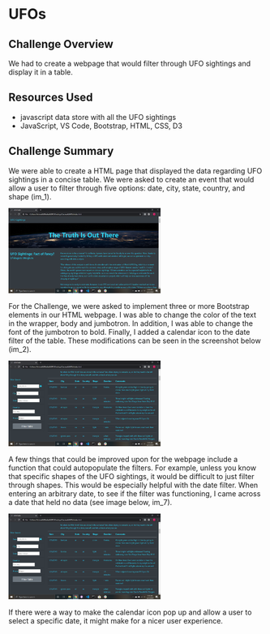# UFOs

## Challenge Overview 
We had to create a webpage that would filter through UFO sightings and display it in a table.

## Resources Used
- javascript data store with all the UFO sightings
- JavaScript, VS Code, Bootstrap, HTML, CSS, D3

## Challenge Summary
We were able to create a HTML page that displayed the data regarding UFO sightings in a concise table. We were asked to create an event that would allow a user to filter through five options: date, city, state, country, and shape (im_1). 

<img src="PNG_Files/im_1.png" width="300">

For the Challenge, we were asked to implement three or more Bootstrap elements in our HTML webpage. I was able to change the color of the text in the wrapper, body and jumbotron. In addition, I was able to change the font of the jumbotron to bold. Finally, I added a calendar icon to the date filter of the table. These modifications can be seen in the screenshot below (im_2).

<img src="PNG_Files/im_2.png" width="300">

A few things that could be improved upon for the webpage include a function that could autopopulate the filters. For example, unless you know that specific shapes of the UFO sightings, it would be difficult to just filter through shapes. This would be especially helpful with the date filter. When entering an arbitrary date, to see if the filter was functioning, I came across a date that held no data (see image below, im_7).

<img src="PNG_Files/im_2.png" width="300">

If there were a way to make the calendar icon pop up and allow a user to select a specific date, it might make for a nicer user experience. 
